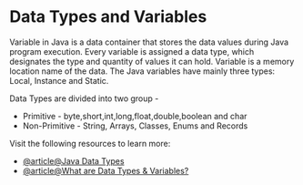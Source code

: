 # Data Types and Variables

Variable in Java is a data container that stores the data values during Java program execution. Every variable is assigned a data type, which designates the type and quantity of values it can hold. Variable is a memory location name of the data. The Java variables have mainly three types: Local, Instance and Static.

Data Types are divided into two group -

- Primitive - byte,short,int,long,float,double,boolean and char
- Non-Primitive - String, Arrays, Classes, Enums and Records

Visit the following resources to learn more:

- [@article@Java Data Types](https://jenkov.com/tutorials/java/variables.html)
- [@article@What are Data Types & Variables?](https://jenkov.com/tutorials/java/data-types.html)